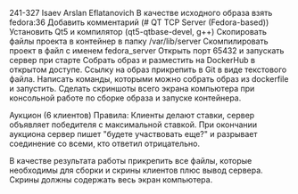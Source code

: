 241-327 Isaev Arslan Eflatanovich
В качестве исходного образа взять fedora:36
Добавить комментарий (# QT TCP Server (Fedora-based))
Установить Qt5 и компилятор (qt5-qtbase-devel, g++)
Скопировать файлы проекта в контейнер в папку /var/lib/server
Скомпилировать проект в файл с именем fedora_server
Открыть порт 65432 и запускать сервер при старте
Собрать образ и разместить на DockerHub в открытом доступе.
Ссылку на образ прикрепить в Git в виде текстового файла.
Написать команды, которыми можно собрать образ из dockerfile и запустить.
Сделать скриншоты всего экрана компьютера при консольной работе по сборке образа и запуске контейнера. 

Аукцион (6 клиентов)
Правила: Клиенты делают ставки, сервер объявляет победителя с максимальной ставкой. При окончании аукциона сервер пишет "будете участвовать еще?" и разрывает соединение со всеми, кто ответил отрицательно.

В качестве результата работы прикрепить  все файлы, которые необходимы для сборки и скрины клиентов плюс вывод сервера. 
Скрины должны содержать весь экран компьютера.
